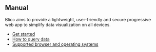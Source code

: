 ## Manual

Blicc aims to provide a lightweight, user-friendly and secure progressive web app to simplify data visualization on all devices.

- [Get started](docs/get-started)
- [How to query data](docs/how-to-query-data)
- [Supported browser and operating systems](docs/supported)
